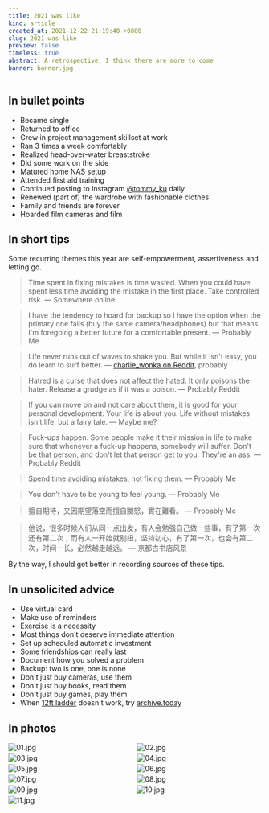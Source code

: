 ```yaml
---
title: 2021 was like
kind: article
created_at: 2021-12-22 21:19:40 +0800
slug: 2021-was-like
preview: false
timeless: true
abstract: A retrospective, I think there are more to come
banner: banner.jpg
---
```


## In bullet points

* Became single
* Returned to office
* Grew in project management skillset at work
* Ran 3 times a week comfortably
* Realized head-over-water breaststroke
* Did some work on the side
* Matured home NAS setup
* Attended first aid training
* Continued posting to Instagram [@tommy_ku](https://www.instagram.com/tommy_ku/) daily
* Renewed (part of) the wardrobe with fashionable clothes
* Family and friends are forever
* Hoarded film cameras and film

## In short tips

Some recurring themes this year are self-empowerment, assertiveness and letting go.

> Time spent in fixing mistakes is time wasted. When you could have spent less time avoiding the mistake in the first place. Take controlled risk. &mdash; Somewhere online

> I have the tendency to hoard for backup so I have the option when the primary one fails (buy the same camera/headphones) but that means I'm foregoing a better future for a comfortable present. &mdash; Probably Me

> Life never runs out of waves to shake you. But while it isn't easy, you do learn to surf better. &mdash; [charlie_wonka on Reddit](https://www.reddit.com/user/charlie_wonka/), probably

> Hatred is a curse that does not affect the hated. It only poisons the hater. Release a grudge as if it was a poison. &mdash; Probably Reddit

> If you can move on and not care about them, it is good for your personal development. Your life is about you. Life without mistakes isn’t life, but a fairy tale. &mdash; Maybe me?

> Fuck-ups happen. Some people make it their mission in life to make sure that whenever a fuck-up happens, somebody will suffer. Don't be that person, and don't let that person get to you. They're an ass. &mdash; Probably Reddit

> Spend time avoiding mistakes, not fixing them. &mdash; Probably Me

> You don't have to be young to feel young. &mdash; Probably Me

> 擅自期待，又因期望落空而擅自嬲怒，實在難看。 &mdash; Probably Me

> 他说，很多时候人们从同一点出发，有人会勉强自己做一些事，有了第一次还有第二次；而有人一开始就别扭，坚持初心，有了第一次，也会有第二次，时间一长，必然越走越远。 &mdash; 京都古书店风景

By the way, I should get better in recording sources of these tips.

## In unsolicited advice

* Use virtual card
* Make use of reminders
* Exercise is a necessity
* Most things don't deserve immediate attention
* Set up scheduled automatic investment
* Some friendships can really last
* Document how you solved a problem
* Backup: two is one, one is none
* Don't just buy cameras, use them
* Don't just buy books, read them
* Don't just buy games, play them
* When [12ft ladder](https://12ft.io/) doesn't work, try [archive.today](https://archive.is/)

## In photos

<style>
    #photogrid {
        display: grid;
        grid-template-columns: 50% 50%;
        grid-template-rows: auto;
        align-items: stretch;
        column-gap: 4px;
        row-gap: 4px;
    }
    #photogrid img {
        margin: 0;
    }
    
    @media screen and (max-width: 30em) {
        #photogrid img {
            grid-column-start: 1;
            grid-column-end: 3;
        }
    }
</style>

<section id="photogrid">
    <img src="./01-sq.jpg" alt="01.jpg">
    <img src="./02-sq.jpg" alt="02.jpg">
    <img src="./03.jpg" alt="03.jpg">
    <img src="./04.jpg" alt="04.jpg">
    <img src="./05.jpg" alt="05.jpg">
    <img src="./06.jpg" alt="06.jpg">
    <img src="./07.jpg" alt="07.jpg">
    <img src="./08.jpg" alt="08.jpg">
    <img src="./09.jpg" alt="09.jpg">
    <img src="./10.jpg" alt="10.jpg">
    <img src="./11.jpg" style="grid-column-start: 1; grid-column-end: 3;" alt="11.jpg">
</section>